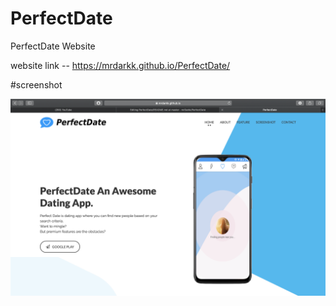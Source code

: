 # PerfectDate
 PerfectDate Website
 
 website link -- https://mrdarkk.github.io/PerfectDate/

#screenshot

<img src="https://github.com/mrDarkk/PerfectDate/blob/master/screenshot/Screenshot%202020-01-27%20at%209.29.35%20PM.png">
